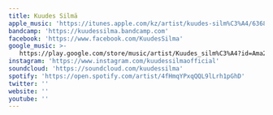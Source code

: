 ```yaml
---
title: Kuudes Silmä
apple_music: 'https://itunes.apple.com/kz/artist/kuudes-silm%C3%A4/636852838'
bandcamp: 'https://kuudessilma.bandcamp.com'
facebook: 'https://www.facebook.com/KuudesSilma'
google_music: >-
   https://play.google.com/store/music/artist/Kuudes_silm%C3%A4?id=Ama2zh45ozhms6jv6lbdyhup57e
instagram: 'https://www.instagram.com/kuudessilmaofficial'
soundcloud: 'https://soundcloud.com/kuudessilma'
spotify: 'https://open.spotify.com/artist/4fHmqYPxqQQL9lLrh1pGhD'
twitter: ''
website: ''
youtube: ''
---
```

